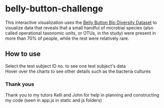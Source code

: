 # belly-button-challenge
This interactive visualization uses the [Belly Button Bio Diversity Dataset](http://robdunnlab.com/projects/belly-button-biodiversity/) to visualize data that reveals that a small handful of microbial species (also called operational taxonomic units, or OTUs, in the study) were present in more than 70% of people, while the rest were relatively rare.

## How to use
Select the test subject ID no. to see one test subject's data
<br/>Hover over the charts to see other details such as the bacteria cultures
### Thank yous
Thank you to my tutors Kelli and John for help in planning and constructing my code (seen in app.js in static and js folders)
